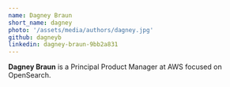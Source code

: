 ```yaml
---
name: Dagney Braun
short_name: dagney
photo: '/assets/media/authors/dagney.jpg'
github: dagneyb
linkedin: dagney-braun-9bb2a831
---
```


**Dagney Braun** is a Principal Product Manager at AWS focused on OpenSearch.